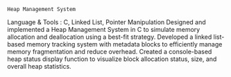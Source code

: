 	Heap Management System 	                                     
Language & Tools : C, Linked List, Pointer Manipulation
Designed and implemented a Heap Management System in C to simulate memory allocation and deallocation using a best-fit strategy.
Developed a linked list-based memory tracking system with metadata blocks to efficiently manage memory fragmentation and reduce overhead.
Created a console-based heap status display function to visualize block allocation status, size, and overall heap statistics.
